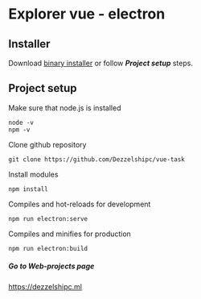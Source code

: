 # Explorer vue - electron

## Installer
Download [binary installer](https://github.com/Dezzelshipc/vue-task/releases) or follow **_Project setup_** steps.

## Project setup

Make sure that node.js is installed
```
node -v
npm -v
```

Clone github repository
```
git clone https://github.com/Dezzelshipc/vue-task
```

Install modules
```
npm install
```

Compiles and hot-reloads for development
```
npm run electron:serve
```

Compiles and minifies for production
```
npm run electron:build
```

##### Go to Web-projects page
https://dezzelshipc.ml
